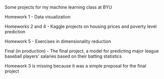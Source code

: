 Some projects for my machine learning class at BYU

Homework 1 - Data visualization

Homeworks 2 and 4 - Kaggle projects on housing prices and poverty level prediction

Homework 5 - Exercises in dimensionality reduction

Final (in production) - The final project, a model for predicting major league baseball players' salaries based on their batting statistics

Homework 3 is missing because it was a simple proposal for the final project
